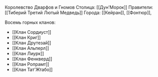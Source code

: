 Королевство Дварфов и Гномов
Столица: [[Дун'Морок]]
Правители: [[Тиберий Третий Лютый Медведь]]
Города: [[Кейран]], [[Фонтюр]], 

Восемь горных кланов: 
* [[Клан Сордиуст]]
* [[Клан Криг]]
* [[Клан Друтезай]]
* [[Клан Альперл]]
* [[Клан Лиурк]] 
* [[Клан Фенкверд]]
* [[Клан Ропрамт]]
* [[Клан Тат'Жтабо]]
